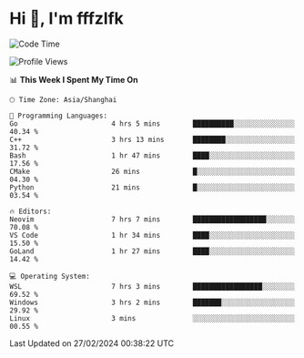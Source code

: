 # Hi 👋, I'm fffzlfk

<!--START_SECTION:waka-->
![Code Time](http://img.shields.io/badge/Code%20Time-668%20hrs%204%20mins-blue)

![Profile Views](http://img.shields.io/badge/Profile%20Views-3-blue)

📊 **This Week I Spent My Time On** 

```text
🕑︎ Time Zone: Asia/Shanghai

💬 Programming Languages: 
Go                       4 hrs 5 mins        ██████████░░░░░░░░░░░░░░░   40.34 % 
C++                      3 hrs 13 mins       ████████░░░░░░░░░░░░░░░░░   31.72 % 
Bash                     1 hr 47 mins        ████░░░░░░░░░░░░░░░░░░░░░   17.56 % 
CMake                    26 mins             █░░░░░░░░░░░░░░░░░░░░░░░░   04.30 % 
Python                   21 mins             █░░░░░░░░░░░░░░░░░░░░░░░░   03.54 % 

🔥 Editors: 
Neovim                   7 hrs 7 mins        ██████████████████░░░░░░░   70.08 % 
VS Code                  1 hr 34 mins        ████░░░░░░░░░░░░░░░░░░░░░   15.50 % 
GoLand                   1 hr 27 mins        ████░░░░░░░░░░░░░░░░░░░░░   14.42 % 

💻 Operating System: 
WSL                      7 hrs 3 mins        █████████████████░░░░░░░░   69.52 % 
Windows                  3 hrs 2 mins        ███████░░░░░░░░░░░░░░░░░░   29.92 % 
Linux                    3 mins              ░░░░░░░░░░░░░░░░░░░░░░░░░   00.55 % 
```


 Last Updated on 27/02/2024 00:38:22 UTC
<!--END_SECTION:waka-->
